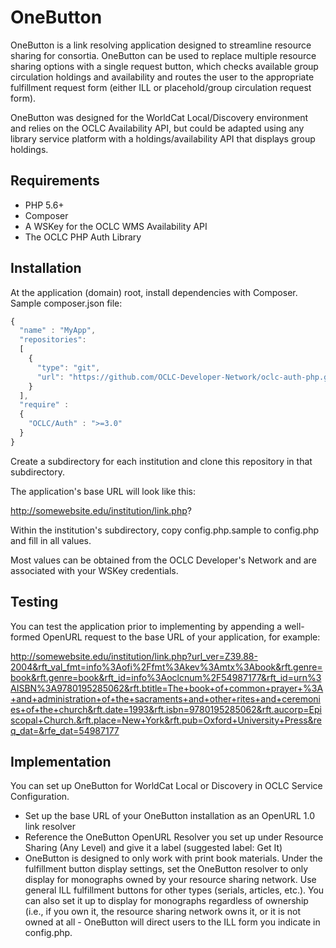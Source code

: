 # OneButton
OneButton is a link resolving application designed to streamline resource sharing for consortia.  OneButton can be used to replace multiple resource sharing options with a single request button, which checks available group circulation holdings and availability and routes the user to the appropriate fulfillment request form (either ILL or placehold/group circulation request form).

OneButton was designed for the WorldCat Local/Discovery environment and relies on the OCLC Availability API, but could be adapted using any library service platform with a holdings/availability API that displays group holdings.

## Requirements

- PHP 5.6+
- Composer
- A WSKey for the OCLC WMS Availability API
- The OCLC PHP Auth Library

## Installation

At the application (domain) root, install dependencies with Composer.  Sample composer.json file:

```javascript
{
  "name" : "MyApp",
  "repositories":
  [
    {
      "type": "git",
      "url": "https://github.com/OCLC-Developer-Network/oclc-auth-php.git"
    }
  ],
  "require" :
  {
    "OCLC/Auth" : ">=3.0"
  }
}
```

Create a subdirectory for each institution and clone this repository in that subdirectory.

The application's base URL will look like this:

http://somewebsite.edu/institution/link.php?

Within the institution's subdirectory, copy config.php.sample to config.php and fill in all values.

Most values can be obtained from the OCLC Developer's Network and are associated with your WSKey credentials.

## Testing

You can test the application prior to implementing by appending a well-formed OpenURL request to 
the base URL of your application, for example:

http://somewebsite.edu/institution/link.php?url_ver=Z39.88-2004&rft_val_fmt=info%3Aofi%2Ffmt%3Akev%3Amtx%3Abook&rft.genre=book&rft.genre=book&rft_id=info%3Aoclcnum%2F54987177&rft_id=urn%3AISBN%3A9780195285062&rft.btitle=The+book+of+common+prayer+%3A+and+administration+of+the+sacraments+and+other+rites+and+ceremonies+of+the+church&rft.date=1993&rft.isbn=9780195285062&rft.aucorp=Episcopal+Church.&rft.place=New+York&rft.pub=Oxford+University+Press&req_dat=&rfe_dat=54987177

## Implementation

You can set up OneButton for WorldCat Local or Discovery in OCLC Service Configuration.

- Set up the base URL of your OneButton installation as an OpenURL 1.0 link resolver
- Reference the OneButton  OpenURL Resolver you set up under Resource Sharing (Any Level) and give it a label (suggested label: Get It)
- OneButton is designed to only work with print book materials.  Under the fulfillment button display settings, set the OneButton resolver to only display for monographs owned by your resource sharing network.  Use general ILL fulfillment buttons for other types (serials, articles, etc.).  You can also set it up to display for monographs regardless of ownership (i.e., if you own it, the resource sharing network owns it, or it is not owned at all - OneButton will direct users to the ILL form you indicate in config.php.




